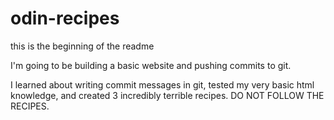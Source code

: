 # odin-recipes

this is the beginning of the readme

I'm going to be building a basic website and pushing commits to git.

I learned about writing commit messages in git, tested my very basic html knowledge, and created 3 incredibly terrible recipes.  DO NOT FOLLOW THE RECIPES.
